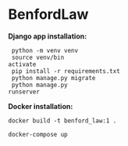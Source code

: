 # BenfordLaw

**Django app installation:**

<code> python -m venv venv </code><br>
<code> source venv/bin activate </code><br>
<code> pip install -r requirements.txt </code><br>
<code> python manage.py migrate </code><br>
<code> python manage.py runserver</code><br>


**Docker installation:**

<code>docker build -t benford_law:1  .</code><br>
<code> docker-compose up </code>

